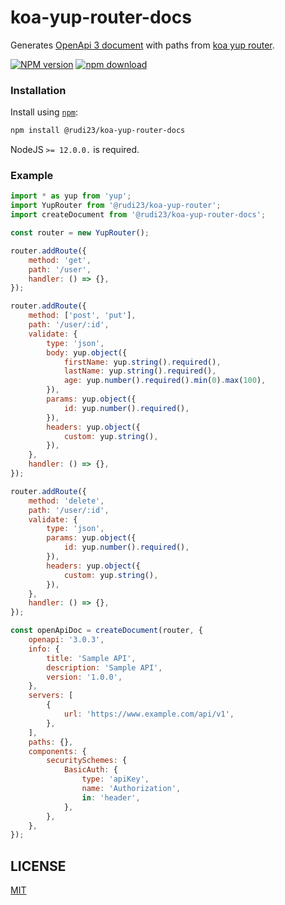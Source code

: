 # koa-yup-router-docs

Generates [OpenApi 3 document](https://swagger.io/specification/#openapi-object) with paths from [koa yup router][koa-yup-router].

[![NPM version][npm-image]][npm-url]
[![npm download][download-image]][download-url]

[npm-image]: https://img.shields.io/npm/v/@rudi23/koa-yup-router-docs.svg?style=flat-square
[npm-url]: https://www.npmjs.com/package/@rudi23/koa-yup-router-docs
[download-image]: https://img.shields.io/npm/dm/@rudi23/koa-yup-router-docs.svg?style=flat-square
[download-url]: https://www.npmjs.com/package/@rudi23/koa-yup-router-docs
[koa-yup-router]: https://github.com/rudi23/koa-yup-router

### Installation

Install using [`npm`][npm-url]:

```bash
npm install @rudi23/koa-yup-router-docs
```

NodeJS `>= 12.0.0.` is required.

### Example

```js
import * as yup from 'yup';
import YupRouter from '@rudi23/koa-yup-router';
import createDocument from '@rudi23/koa-yup-router-docs';

const router = new YupRouter();

router.addRoute({
    method: 'get',
    path: '/user',
    handler: () => {},
});

router.addRoute({
    method: ['post', 'put'],
    path: '/user/:id',
    validate: {
        type: 'json',
        body: yup.object({
            firstName: yup.string().required(),
            lastName: yup.string().required(),
            age: yup.number().required().min(0).max(100),
        }),
        params: yup.object({
            id: yup.number().required(),
        }),
        headers: yup.object({
            custom: yup.string(),
        }),
    },
    handler: () => {},
});

router.addRoute({
    method: 'delete',
    path: '/user/:id',
    validate: {
        type: 'json',
        params: yup.object({
            id: yup.number().required(),
        }),
        headers: yup.object({
            custom: yup.string(),
        }),
    },
    handler: () => {},
});

const openApiDoc = createDocument(router, {
    openapi: '3.0.3',
    info: {
        title: 'Sample API',
        description: 'Sample API',
        version: '1.0.0',
    },
    servers: [
        {
            url: 'https://www.example.com/api/v1',
        },
    ],
    paths: {},
    components: {
        securitySchemes: {
            BasicAuth: {
                type: 'apiKey',
                name: 'Authorization',
                in: 'header',
            },
        },
    },
});
```

## LICENSE

[MIT](https://github.com/rudi23/koa-yup-router-docs/blob/master/LICENSE)
